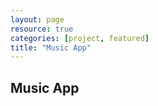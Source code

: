 ```yaml
---
layout: page
resource: true
categories: [project, featured]
title: "Music App"
---
```


## Music App